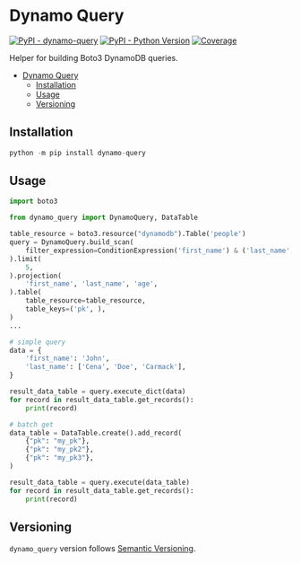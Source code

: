# Dynamo Query

[![PyPI - dynamo-query](https://img.shields.io/pypi/v/dynamo-query.svg?color=blue&label=dynamo-query)](https://pypi.org/project/dynamo-query)
[![PyPI - Python Version](https://img.shields.io/pypi/pyversions/dynamo-query.svg?color=blue)](https://pypi.org/project/dynamo-query)
[![Coverage](https://img.shields.io/codecov/c/github/altitudenetworks/dynamo-query)](https://codecov.io/gh/altitudenetworks/dynamo-query)

Helper for building Boto3 DynamoDB queries.

- [Dynamo Query](#dynamo-query)
  - [Installation](#installation)
  - [Usage](#usage)
  - [Versioning](#versioning)

## Installation

```python
python -m pip install dynamo-query
```

## Usage 

```python
import boto3

from dynamo_query import DynamoQuery, DataTable

table_resource = boto3.resource("dynamodb").Table('people')
query = DynamoQuery.build_scan(
    filter_expression=ConditionExpression('first_name') & ('last_name', 'in'),
).limit(
    5,
).projection(
    'first_name', 'last_name', 'age',
).table(
    table_resource=table_resource,
    table_keys=('pk', ),
)
...

# simple query
data = {
    'first_name': 'John',
    'last_name': ['Cena', 'Doe', 'Carmack'],
}

result_data_table = query.execute_dict(data)
for record in result_data_table.get_records():
    print(record)

# batch get
data_table = DataTable.create().add_record(
    {"pk": "my_pk"},
    {"pk": "my_pk2"},
    {"pk": "my_pk3"},
)

result_data_table = query.execute(data_table)
for record in result_data_table.get_records():
    print(record)
```

## Versioning

`dynamo_query` version follows [Semantic Versioning](https://semver.org/).
